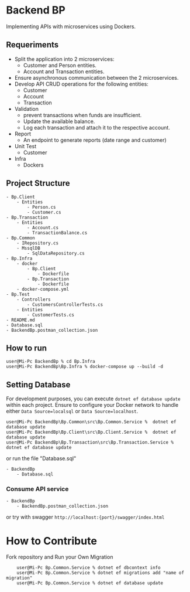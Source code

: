 # Backend BP

Implementing APIs with microservices using Dockers.

## Requeriments

- Split the application into 2 microservices:
    - Customer and Person entities.
    - Account and Transaction entities.
- Ensure asynchronous communication between the 2 microservices.
- Develop API CRUD operations for the following entities:
    - Customer
    - Account
    - Transaction
- Validation
    - prevent transactions when funds are insufficient.
    - Update the available balance.
    - Log each transaction and attach it to the respective account.
- Report
    - An endpoint to generate reports (date range and customer)
- Unit Test
    - Customer
- Infra
    - Dockers


## Project Structure

```
- Bp.Client
    - Entities
        - Person.cs
        - Customer.cs
- Bp.Transaction
    - Entities
        - Account.cs
        - TransactionBalance.cs
- Bp.Common
    - IRepository.cs
    - MssqlDB
        - SqlDataRepository.cs
- Bp.Infra
    - docker
        - Bp.Client
            - Dockerfile
        - Bp.Transaction
            - Dockerfile
    - docker-compose.yml
- Bp.Test
    - Controllers
        - CustomersControllerTests.cs
    - Entities
        - CustomerTests.cs
- README.md
- Database.sql
- BackendBp.postman_collection.json
```

## How to run

```
user@Mi-Pc BackendBp % cd Bp.Infra
user@Mi-Pc BackendBp\Bp.Infra % docker-compose up --build -d
```

## Setting Database

For development purposes, you can execute `dotnet ef database update` within each project. Ensure to configure your Docker network to handle either `Data Source=localsql` or `Data Source=localhost`.

```
user@Mi-Pc BackendBp\Bp.Common\src\Bp.Common.Service %  dotnet ef database update
user@Mi-Pc BackendBp\Bp.Client\src\Bp.Client.Service %  dotnet ef database update
user@Mi-Pc BackendBp\Bp.Transaction\src\Bp.Transaction.Service %  dotnet ef database update
```
or run the file "Database.sql" 

```
- BackendBp 
    - Database.sql
```

### Consume API service

```
- BackendBp 
    - BackendBp.postman_collection.json
```

or try with swagger ```http://localhost:{port}/swagger/index.html```


# How to Contribute 

Fork repository and Run your Own Migration

```
    user@Mi-Pc Bp.Common.Service % dotnet ef dbcontext info
    user@Mi-Pc Bp.Common.Service % dotnet ef migrations add "name of migration"
    user@Mi-Pc Bp.Common.Service % dotnet ef database update    
```

